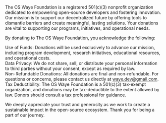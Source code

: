The OS Waye Foundation is a registered 501(c)(3) nonprofit organization dedicated to empowering open-source developers and fostering innovation. Our mission is to support our decentralized future by offering tools to dismantle barriers and create meaningful, lasting solutions. Your donations are vital to supporting our programs, initiatives, and operational needs.

By donating to The OS Waye Foundation, you acknowledge the following:

Use of Funds: Donations will be used exclusively to advance our mission, including program development, research initiatives, educational resources, and operational costs.<br>
Data Privacy: We do not share, sell, or distribute your personal information to third parties without your consent, except as required by law.<br>
Non-Refundable Donations: All donations are final and non-refundable. For questions or concerns, please contact us directly at waye.dev@gmail.com.<br>
Tax Deductibility: The OS Waye Foundation is a 501(c)(3) tax-exempt organization, and donations may be tax-deductible to the extent allowed by law. Donors should consult a tax professional for guidance.

We deeply appreciate your trust and generosity as we work to create a sustainable impact in the open-source ecosystem. Thank you for being a part of our journey.
